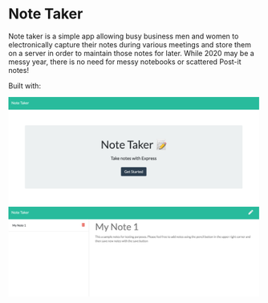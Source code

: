# Note Taker

Note taker is a simple app allowing busy business men and women to electronically capture their notes during various meetings and store them on a server in order to maintain those notes for later. While 2020 may be a messy year, there is no need for messy notebooks or scattered Post-it notes!

Built with: 


<img src = './public/assets/images/Homepage.png' width = "500">
<img src = './public/assets/images/notes.png' width = "500">
